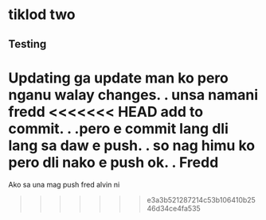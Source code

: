 # tiklod two

## Testing 

Updating
ga update man ko pero nganu walay changes. . unsa namani 
fredd
<<<<<<< HEAD
add to commit. . .pero e commit lang dli lang sa daw e push. . 
so nag himu ko pero dli nako e push ok. . Fredd
=======


Ako sa una mag push fred alvin ni
>>>>>>> e3a3b521287214c53b106410b2546d34ce4fa535
